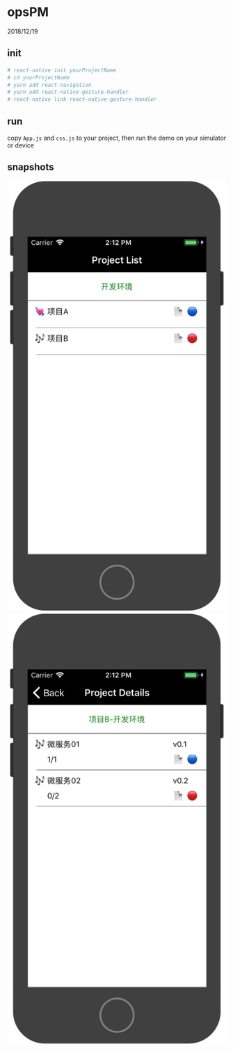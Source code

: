 # opsPM
2018/12/19


## init

```bash
# react-native init yourProjectName
# cd yourProjectName
# yarn add react-navigation
# yarn add react-native-gesture-handler
# react-native link react-native-gesture-handler

```

## run
copy `App.js` and `css.js` to your project, then run the demo on your simulator or device


## snapshots

![ProjectListScreen](snapshots/1.png)
![ProjectDetailsScreen](snapshots/2.png)
